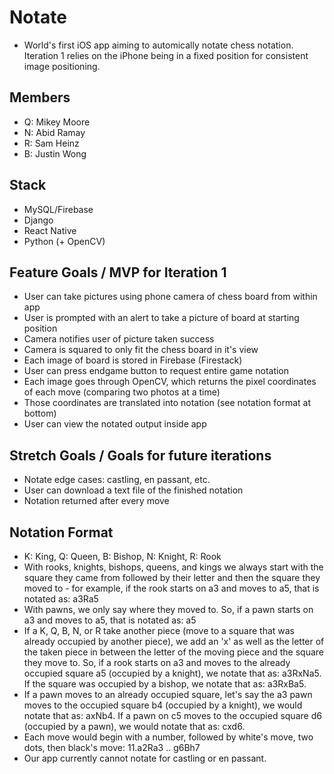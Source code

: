 # Notate
- World's first iOS app aiming to automically notate chess notation. Iteration 1 relies on the iPhone being in a fixed position for consistent image positioning.

## Members
- Q: Mikey Moore 
- N: Abid Ramay 
- R: Sam Heinz
- B: Justin Wong

## Stack
- MySQL/Firebase
- Django
- React Native
- Python (+ OpenCV)

## Feature Goals / MVP for Iteration 1
- User can take pictures using phone camera of chess board from within app
- User is prompted with an alert to take a picture of board at starting position
- Camera notifies user of picture taken success
- Camera is squared to only fit the chess board in it's view
- Each image of board is stored in Firebase (Firestack)
- User can press endgame button to request entire game notation
- Each image goes through OpenCV, which returns the pixel coordinates of each move (comparing two photos at a time)
- Those coordinates are translated into notation (see notation format at bottom)
- User can view the notated output inside app

## Stretch Goals / Goals for future iterations
- Notate edge cases: castling, en passant, etc.
- User can download a text file of the finished notation
- Notation returned after every move

## Notation Format
- K: King, Q: Queen, B: Bishop, N: Knight, R: Rook
- With rooks, knights, bishops, queens, and kings we always start with the square they came from followed by their letter and then the square they moved to - for example, if the rook starts on a3 and moves to a5, that is notated as: a3Ra5
- With pawns, we only say where they moved to.  So, if a pawn starts on a3 and moves to a5, that is notated as: a5
- If a K, Q, B, N, or R take another piece (move to a square that was already occupied by another piece), we add an 'x' as well as the letter of the taken piece in between the letter of the moving piece and the square they move to.  So, if a rook starts on a3 and moves to the already occupied square a5 (occupied by a knight), we notate that as: a3RxNa5.  If the square was occupied by a bishop, we notate that as: a3RxBa5.
- If a pawn moves to an already occupied square, let's say the a3 pawn moves to the occupied square b4 (occupied by a knight), we would notate that as: axNb4.  If a pawn on c5 moves to the occupied square d6 (occupied by a pawn), we would notate that as: cxd6.
- Each move would begin with a number, followed by white's move, two dots, then black's move: 11.a2Ra3 .. g6Bh7
- Our app currently cannot notate for castling or en passant.




